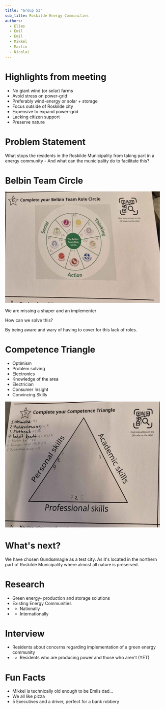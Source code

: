 ```yaml
---
title: "Group 53"
sub_title: Roskilde Energy Communities
authors: 
  - Elias
  - Emil
  - Emil
  - Mikkel
  - Martin
  - Nicolai
---
```

<!-- font_size: 3 -->

Highlights from meeting
===
<!-- speaker_note: this is a speaker note -->
- No giant wind (or solar) farms
- Avoid stress on power-grid
- Preferably wind-energy or solar + storage
- Focus outside of Roskilde city
- Expensive to expand power-grid
- Lacking citizen support
- Preserve nature
<!-- new_lines: 5 -->
<!-- pause -->
# Problem Statement
What stops the residents in the Roskilde Municipality from taking part in a
energy community - And what can the municipality do to facilitate this?

<!-- end_slide -->
<!-- font_size: 3 -->

Belbin Team Circle
===
![image:width:65%](./belbin.jpg)

We are missing a shaper and an implementer

How can we solve this?
<!-- pause --> 
By being aware and wary of having to cover for this lack of roles.

<!-- end_slide -->
<!-- font_size: 3 -->
Competence Triangle
===
<!-- column_layout: [1, 1] -->
<!-- column: 0 -->

- Optimism
- Problem solving
- Electronics
- Knowledge of the area
- Electrician
- Consumer Insight
- Convincing Skills

<!-- column: 1 -->
![image:width:100%](./competence.jpg)

<!-- end_slide -->
<!-- font_size: 3 -->
What's next?
===

We have chosen Gundsømagle as a test city.
As it's located in the northern part of Roskilde Municipality where almost all nature is preserved.

# Research
- Green energy- production and storage solutions
- Existing Energy Communities
- - Nationally
- - Internationally

# Interview
- Residents about concerns regarding implementation of a green energy community
- - Residents who are producing power and those who aren't (YET)


<!-- end_slide -->
<!-- font_size: 3 -->

Fun Facts
===

- Mikkel is technically old enough to be Emils dad...
- We all like pizza
- 5 Executives and a driver, perfect for a bank robbery




